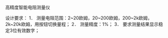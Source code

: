 高精度智能电阻测量仪

设计要求：
1． 测量电阻范围：2~20欧姆，20~200欧姆，200~2k欧姆，2k~20k欧姆，用按钮切换量程；
2． 测量精度：1%；
3． 要求测量结果显示稳定3位有效数字；
